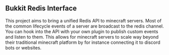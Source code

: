## Bukkit Redis Interface

This project aims to bring a unified Redis API
to minecraft servers. Most of the common lifecycle events
of a server are broadcast to the redis channel. You can hook
into the API with your own plugin to publish custom events
and listen to them. This allows for minecraft servers to scale
way beyond their traditional minecraft platform by for instance
connecting it to discord bots or websites.